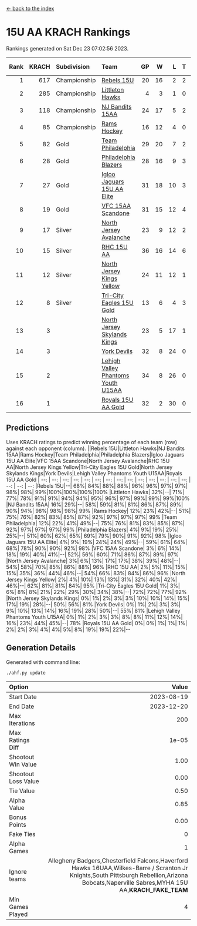 [<- back to the index](readme.md)
# 15U AA KRACH Rankings
Rankings generated on Sat Dec 23 07:02:56 2023.

Rank|KRACH|Subdivision|Team|GP|W|L|T|OTW|OTL|SoS|Exp Wins|Win Diff
---:|---:|:---|:---|---:|---:|---:|---:|---:|---:|---:|---:|---:
1|617|Championship|[Rebels 15U](https://gamesheetstats.com/seasons/3659/teams/140654/schedule)|20|16|2|2|0|1|451|17.8|-0.0
2|285|Championship|[Littleton Hawks](https://gamesheetstats.com/seasons/3659/teams/177078/schedule)|4|3|1|0|0|0|156|3.8|-0.0
3|118|Championship|[NJ Bandits 15AA](https://gamesheetstats.com/seasons/3659/teams/140648/schedule)|24|17|5|2|0|1|99|18.9|0.0
4|85|Championship|[Rams Hockey](https://gamesheetstats.com/seasons/3659/teams/140653/schedule)|16|12|4|0|2|2|282|12.9|0.0
5|82|Gold|[Team Philadelphia](https://gamesheetstats.com/seasons/3659/teams/140657/schedule)|29|20|7|2|1|0|95|21.9|0.0
6|28|Gold|[Philadelphia Blazers](https://gamesheetstats.com/seasons/3659/teams/140652/schedule)|28|16|9|3|4|1|28|18.4|0.0
7|27|Gold|[Igloo Jaguars 15U AA Elite](https://gamesheetstats.com/seasons/3659/teams/140645/schedule)|31|18|10|3|2|2|26|20.4|0.0
8|19|Gold|[VFC 15AA Scandone](https://gamesheetstats.com/seasons/3659/teams/140659/schedule)|31|15|12|4|2|3|180|17.9|0.0
9|17|Silver|[North Jersey Avalanche](https://gamesheetstats.com/seasons/3659/teams/140649/schedule)|23|9|12|2|2|1|231|10.9|0.0
10|15|Silver|[RHC 15U AA](https://gamesheetstats.com/seasons/3659/teams/140655/schedule)|36|16|14|6|0|4|31|19.9|0.0
11|12|Silver|[North Jersey Kings Yellow](https://gamesheetstats.com/seasons/3659/teams/140650/schedule)|24|11|12|1|1|0|52|12.4|0.0
12|8|Silver|[Tri-City Eagles 15U Gold](https://gamesheetstats.com/seasons/3659/teams/140658/schedule)|13|6|4|3|0|0|9|8.4|0.0
13|3||[North Jersey Skylands Kings](https://gamesheetstats.com/seasons/3659/teams/140651/schedule)|23|5|17|1|0|1|98|6.4|0.0
14|3||[York Devils](https://gamesheetstats.com/seasons/3659/teams/140660/schedule)|32|8|24|0|2|2|42|8.9|0.0
15|2||[Lehigh Valley Phantoms Youth U15AA](https://gamesheetstats.com/seasons/3659/teams/140646/schedule)|34|8|26|0|0|1|21|8.9|0.0
16|1||[Royals 15U AA Gold](https://gamesheetstats.com/seasons/3659/teams/140656/schedule)|32|2|30|0|2|0|26|2.9|0.0

## Predictions
Uses KRACH ratings to predict winning percentage of each team (row) against each opponent (column).
||Rebels 15U|Littleton Hawks|NJ Bandits 15AA|Rams Hockey|Team Philadelphia|Philadelphia Blazers|Igloo Jaguars 15U AA Elite|VFC 15AA Scandone|North Jersey Avalanche|RHC 15U AA|North Jersey Kings Yellow|Tri-City Eagles 15U Gold|North Jersey Skylands Kings|York Devils|Lehigh Valley Phantoms Youth U15AA|Royals 15U AA Gold
| --: | --: | --: | --: | --: | --: | --: | --: | --: | --: | --: | --: | --: | --: | --: | --: | --: 
|Rebels 15U|--| 68%| 84%| 88%| 88%| 96%| 96%| 97%| 97%| 98%| 98%| 99%|100%|100%|100%|100%
|Littleton Hawks| 32%|--| 71%| 77%| 78%| 91%| 91%| 94%| 94%| 95%| 96%| 97%| 99%| 99%| 99%|100%
|NJ Bandits 15AA| 16%| 29%|--| 58%| 59%| 81%| 81%| 86%| 87%| 89%| 90%| 94%| 98%| 98%| 98%| 99%
|Rams Hockey| 12%| 23%| 42%|--| 51%| 75%| 76%| 82%| 83%| 85%| 87%| 92%| 97%| 97%| 97%| 99%
|Team Philadelphia| 12%| 22%| 41%| 49%|--| 75%| 76%| 81%| 83%| 85%| 87%| 92%| 97%| 97%| 97%| 99%
|Philadelphia Blazers|  4%|  9%| 19%| 25%| 25%|--| 51%| 60%| 62%| 65%| 69%| 79%| 90%| 91%| 92%| 98%
|Igloo Jaguars 15U AA Elite|  4%|  9%| 19%| 24%| 24%| 49%|--| 59%| 61%| 64%| 68%| 78%| 90%| 90%| 92%| 98%
|VFC 15AA Scandone|  3%|  6%| 14%| 18%| 19%| 40%| 41%|--| 52%| 56%| 60%| 71%| 86%| 87%| 89%| 97%
|North Jersey Avalanche|  3%|  6%| 13%| 17%| 17%| 38%| 39%| 48%|--| 54%| 58%| 70%| 85%| 86%| 88%| 96%
|RHC 15U AA|  2%|  5%| 11%| 15%| 15%| 35%| 36%| 44%| 46%|--| 54%| 66%| 83%| 84%| 86%| 96%
|North Jersey Kings Yellow|  2%|  4%| 10%| 13%| 13%| 31%| 32%| 40%| 42%| 46%|--| 62%| 81%| 81%| 84%| 95%
|Tri-City Eagles 15U Gold|  1%|  3%|  6%|  8%|  8%| 21%| 22%| 29%| 30%| 34%| 38%|--| 72%| 72%| 77%| 92%
|North Jersey Skylands Kings|  0%|  1%|  2%|  3%|  3%| 10%| 10%| 14%| 15%| 17%| 19%| 28%|--| 50%| 56%| 81%
|York Devils|  0%|  1%|  2%|  3%|  3%|  9%| 10%| 13%| 14%| 16%| 19%| 28%| 50%|--| 55%| 81%
|Lehigh Valley Phantoms Youth U15AA|  0%|  1%|  2%|  3%|  3%|  8%|  8%| 11%| 12%| 14%| 16%| 23%| 44%| 45%|--| 78%
|Royals 15U AA Gold|  0%|  0%|  1%|  1%|  1%|  2%|  2%|  3%|  4%|  4%|  5%|  8%| 19%| 19%| 22%|--

## Generation Details

Generated with command line:
```
./ahf.py update
```

| Option | Value |
| :----- | ----: |
| Start Date | 2023-08-19 |
| End Date | 2023-12-20 |
| Max Iterations | 200 |
| Max Ratings Diff | 1e-05 |
| Shootout Win Value | 1.00 |
| Shootout Loss Value | 0.00 |
| Tie Value | 0.50 |
| Alpha Value | 0.85 |
| Bonus Points | 0.00 |
| Fake Ties | 0 |
| Alpha Games | 1 |
| Ignore teams | Allegheny Badgers,Chesterfield Falcons,Haverford Hawks 16UAA,Wilkes-Barre / Scranton Jr Knights,South Pittsburgh Rebellion,Arizona Bobcats,Naperville Sabres,MYHA 15U AA,__KRACH_FAKE_TEAM__ |
| Min Games Played | 4 |

